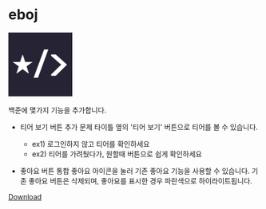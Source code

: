 # eboj

![logo](https://github.com/fienestar/eboj/blob/main/eboj/icons/icon-128.png)

백준에 몇가지 기능을 추가합니다.
- 티어 보기 버튼 추가
문제 타이틀 옆의 '티어 보기' 버튼으로 티어를 볼 수 있습니다.
  - ex1) 로그인하지 않고 티어를 확인하세요
  - ex2) 티어를 가려뒀다가, 원할때 버튼으로 쉽게 확인하세요

- 좋아요 버튼 통합
좋아요 아이콘을 눌러 기존 좋아요 기능을 사용할 수 있습니다.
기존 좋아요 버튼은 삭제되며, 좋아요를 표시한 경우 파란색으로 하이라이트됩니다.

[Download](https://chrome.google.com/webstore/detail/eboj/mdpfccapkfblhlebidielogcjmlbhikc)
